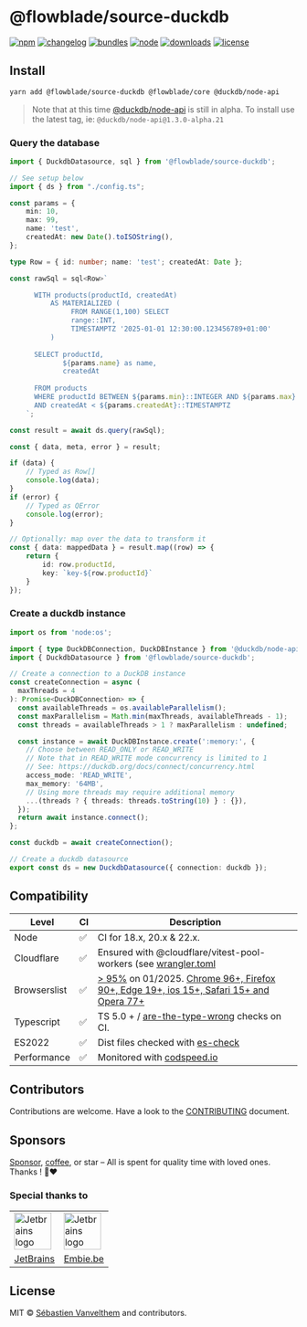 # @flowblade/source-duckdb

[![npm](https://img.shields.io/npm/v/@flowblade/source-duckdb?style=for-the-badge&label=Npm&labelColor=444&color=informational)](https://www.npmjs.com/package/@flowblade/source-duckdb)
[![changelog](https://img.shields.io/static/v1?label=&message=changelog&logo=github&style=for-the-badge&labelColor=444&color=informational)](https://github.com/belgattitude/flowblade/blob/main/packages/source-duckdb/CHANGELOG.md)
[![bundles](https://img.shields.io/static/v1?label=&message=cjs|esm&logo=webpack&style=for-the-badge&labelColor=444&color=informational)](https://github.com/belgattitude/flowblade/blob/main/packages/source-duckdb/.size-limit.cjs)
[![node](https://img.shields.io/static/v1?label=Node&message=18%2b&logo=node.js&style=for-the-badge&labelColor=444&color=informational)](#compatibility)
[![downloads](https://img.shields.io/npm/dm/@flowblade/source-duckdb?style=for-the-badge&labelColor=444)](https://www.npmjs.com/package/@flowblade/source-duckdb)
[![license](https://img.shields.io/npm/l/@flowblade/source-duckdb?style=for-the-badge&labelColor=444)](https://github.com/belgattitude/flowblade/blob/main/LICENSE)

## Install

```bash
yarn add @flowblade/source-duckdb @flowblade/core @duckdb/node-api
```

> Note that at this time [@duckdb/node-api](https://github.com/duckdb/duckdb-node-neo) 
> is still in alpha. To install use the latest tag, ie: `@duckdb/node-api@1.3.0-alpha.21`

### Query the database

```typescript
import { DuckdbDatasource, sql } from '@flowblade/source-duckdb';

// See setup below
import { ds } from "./config.ts";

const params = {
    min: 10,
    max: 99,
    name: 'test',
    createdAt: new Date().toISOString(),
};

type Row = { id: number; name: 'test'; createdAt: Date };

const rawSql = sql<Row>`

      WITH products(productId, createdAt)
          AS MATERIALIZED (
               FROM RANGE(1,100) SELECT 
               range::INT,
               TIMESTAMPTZ '2025-01-01 12:30:00.123456789+01:00'
          )
      
      SELECT productId, 
             ${params.name} as name,
             createdAt
             
      FROM products 
      WHERE productId BETWEEN ${params.min}::INTEGER AND ${params.max}::INTEGER
      AND createdAt < ${params.createdAt}::TIMESTAMPTZ
    `;

const result = await ds.query(rawSql);

const { data, meta, error } = result;

if (data) {
    // Typed as Row[]
    console.log(data);
}
if (error) {
    // Typed as QError
    console.log(error);
}

// Optionally: map over the data to transform it
const { data: mappedData } = result.map((row) => {
    return {
        id: row.productId,
        key: `key-${row.productId}`
    }
});
```


### Create a duckdb instance

```typescript
import os from 'node:os';

import { type DuckDBConnection, DuckDBInstance } from '@duckdb/node-api';
import { DuckdbDatasource } from '@flowblade/source-duckdb';

// Create a connection to a DuckDB instance
const createConnection = async (
  maxThreads = 4
): Promise<DuckDBConnection> => {
  const availableThreads = os.availableParallelism();
  const maxParallelism = Math.min(maxThreads, availableThreads - 1);
  const threads = availableThreads > 1 ? maxParallelism : undefined;

  const instance = await DuckDBInstance.create(':memory:', {
    // Choose between READ_ONLY or READ_WRITE
    // Note that in READ_WRITE mode concurrency is limited to 1
    // See: https://duckdb.org/docs/connect/concurrency.html
    access_mode: 'READ_WRITE',
    max_memory: '64MB',
    // Using more threads may require additional memory
    ...(threads ? { threads: threads.toString(10) } : {}),
  });
  return await instance.connect();
};

const duckdb = await createConnection();

// Create a duckdb datasource
export const ds = new DuckdbDatasource({ connection: duckdb });
```



## Compatibility

| Level        | CI | Description                                                                                                                                                                                                                                                                                                                                                            |
|--------------|----|------------------------------------------------------------------------------------------------------------------------------------------------------------------------------------------------------------------------------------------------------------------------------------------------------------------------------------------------------------------------|  
| Node         | ✅  | CI for 18.x, 20.x & 22.x.                                                                                                                                                                                                                                                                                                                                              |
| Cloudflare   | ✅  | Ensured with @cloudflare/vitest-pool-workers (see [wrangler.toml](https://github.com/belgattitude/flowblade/blob/main/devtools/vitest/wrangler.toml)                                                                                                                                                                                                                   |
| Browserslist | ✅  | [> 95%](https://browserslist.dev/?q=ZGVmYXVsdHMsIGNocm9tZSA%2BPSA5NiwgZmlyZWZveCA%2BPSAxMDUsIGVkZ2UgPj0gMTEzLCBzYWZhcmkgPj0gMTUsIGlvcyA%2BPSAxNSwgb3BlcmEgPj0gMTAzLCBub3QgZGVhZA%3D%3D) on 01/2025. [Chrome 96+, Firefox 90+, Edge 19+, ios 15+, Safari 15+ and Opera 77+](https://github.com/belgattitude/flowblade/blob/main/packages/source-duckdb/.browserslistrc) |
| Typescript   | ✅  | TS 5.0 + / [are-the-type-wrong](https://github.com/arethetypeswrong/arethetypeswrong.github.io) checks on CI.                                                                                                                                                                                                                                                          |
| ES2022       | ✅  | Dist files checked with [es-check](https://github.com/yowainwright/es-check)                                                                                                                                                                                                                                                                                           |
| Performance  | ✅  | Monitored with [codspeed.io](https://codspeed.io/belgattitude/flowblade)                                                                                                                                                                                                                                                                                               |


## Contributors

Contributions are welcome. Have a look to the [CONTRIBUTING](https://github.com/belgattitude/flowblade/blob/main/CONTRIBUTING.md) document.

## Sponsors

[Sponsor](<[sponsorship](https://github.com/sponsors/belgattitude)>), [coffee](<(https://ko-fi.com/belgattitude)>),
or star – All is spent for quality time with loved ones. Thanks ! 🙏❤️

### Special thanks to

<table>
  <tr>
    <td>
      <a href="https://www.jetbrains.com/?ref=belgattitude" target="_blank">
         <img width="65" src="https://asset.brandfetch.io/idarKiKkI-/id53SttZhi.jpeg" alt="Jetbrains logo" />
      </a>
    </td>
    <td>
      <a href="https://www.embie.be/?ref=belgattitude" target="_blank">
        <img width="65" src="https://avatars.githubusercontent.com/u/98402122?s=200&v=4" alt="Jetbrains logo" />    
      </a>
    </td>
  </tr>
  <tr>
    <td align="center">
      <a href="https://www.jetbrains.com/?ref=belgattitude" target="_blank">JetBrains</a>
    </td>
    <td align="center">
      <a href="https://www.embie.be/?ref=belgattitude" target="_blank">Embie.be</a>
    </td>
   </tr>
</table>

## License

MIT © [Sébastien Vanvelthem](https://github.com/belgattitude) and contributors.
